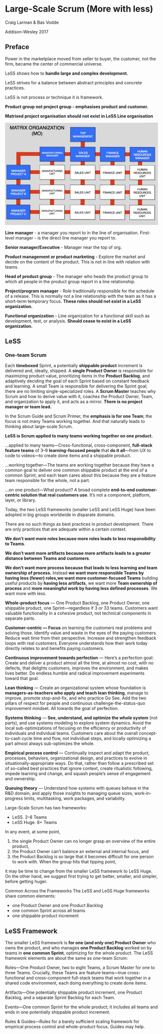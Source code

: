 # Large-Scale Scrum (More with less)

Craig Larman & Bas Vodde

Addison-Wesley 2017


## Preface

Power in the marketplace moved from seller to buyer, the customer, not the firm, became the center of commercial universe.

LeSS shows how to **handle large and complex development.**

LeSS strives for a balance between abstract principles and concrete practices.

LeSS is not process or technique it is framework.

**Product group not project group - emphasises product and customer.**

**Matrixed project organisation should not exist in LeSS Line organisation**

![matrix org](img/matrix-org.jpeg)

**Line manager** - a manager you report to in the line of organisation.
First-level manager - is the direct line manager you report to.

**Senior manager/Executive** - Manager near the top of org. 

**Product management or product marketing** - Explore the market and decide on the content of the product. This is not in line with relation with teams.

**Head of product group** - The manager who heads the product group to which all people in the product group report in a line relationship.

**Project/program manager** - Role traditionally responsible for the schedule of a release. This is normally not a line relationship with the team as it has a short-term temporary focus. **These roles should not exist in a LeSS organization.**

**Functional organization** - Line organization for a functional skill such as development, test, or analysis. **Should cease to exist in a LeSS organization.**

## LeSS

### One-team Scrum

Each **timeboxed** Sprint, a potentially **shippable product** increment is delivered and, ideally, shipped. A **single Product Owner** is responsible for maximizing product value, prioritizing items in the **Product Backlog**, and adaptively deciding the goal of each Sprint based on constant feedback and learning. A small Team is responsible for delivering the Sprint goal; there are no limiting single-specialized roles. A **Scrum Master** teaches why Scrum and how to derive value with it, coaches the Product Owner, Team, and organization to apply it, and acts as a mirror. **There is no project manager or team lead.**

In the Scrum Guide and Scrum Primer, the **emphasis is for one Team**; the focus is not many Teams working together. And that naturally leads to thinking about large-scale Scrum.

**LeSS is Scrum applied to many teams working together on one product.**

...applied to many teams—Cross-functional, cross-component, **full-stack feature teams** of 3–9 **learning-focused people** that **do it all**—from UX to code to videos—to create done items and a shippable product.

...working together—The teams are working together because they have a common goal to deliver one common shippable product at the end of a common Sprint, and each team cares about this because they are a feature team responsible for the whole, not a part.

...on one product—What product? A broad complete **end-to-end customer-centric solution that real customers use**. It’s not a component, platform, layer, or library.


Today, the two LeSS frameworks (smaller LeSS and LeSS Huge) have been adopted in big groups worldwide in disparate domains.

There are no such things as best practices in product development. There are only practices that are adequate within a certain context.


**We don’t want more roles because more roles leads to less responsibility to Teams**. 

**We don’t want more artifacts because more artifacts leads to a greater distance between Teams and customers**.

**We don’t want more process because that leads to less learning and team ownership of process.** 
Instead **we want more responsible Teams by having less (fewer) roles,we want more customer-focused Teams** building useful products by **having less artifacts**, we want more **Team ownership of process** and **more meaningful work by having less defined processes**. We want more with less.

**Whole-product focus** — One Product Backlog, one Product Owner, one shippable product, one Sprint—regardless if 3 or 33 teams. Customers want valuable functionality in a cohesive product, not technical components in separate parts.

**Customer-centric — Focus** on learning the customers real problems and solving those. Identify value and waste in the eyes of the paying customers. Reduce wait time from their perspective. Increase and strengthen feedback loops with real customers. Everyone understands how their work today directly relates to and benefits paying customers.

**Continuous improvement towards perfection** — Here’s a perfection goal: Create and deliver a product almost all the time, at almost no cost, with no defects, that delights customers, improves the environment, and makes lives better. Do endless humble and radical improvement experiments toward that goal.

**Lean thinking** — Create an organizational system whose foundation is **managers-as-teachers who apply and teach lean thinking**, manage to improve, promote stop-and-fix, and who practice Go See. Add the two pillars of respect for people and continuous challenge-the-status-quo improvement mindset. All towards the goal of perfection.

**Systems thinking** — **See, understand, and optimize the whole system** (not parts), and use systems modeling to explore system dynamics. Avoid the local sub-optimizations of focusing on the efficiency or productivity of individuals and individual teams. Customers care about the overall concept-to-cash cycle time and flow, not individual steps, and locally optimizing a part almost always sub-optimizes the whole.

**Empirical process control** — Continually inspect and adapt the product, processes, behaviors, organizational design, and practices to evolve in situationally-appropriate ways. Do that, rather than follow a prescribed set of so-called best practices that ignore context, create ritualistic following, impede learning and change, and squash people’s sense of engagement and ownership.

**Queuing theory** — Understand how systems with queues behave in the R&D domain, and apply those insights to managing queue sizes, work-in-progress limits, multitasking, work packages, and variability.

Large-Scale Scrum has two frameworks:
- LeSS. 2–8 Teams
- LeSS Huge. 8+ Teams

In any event, at some point, 
1. the single Product Owner can no longer grasp an overview of the entire product, 
2. the Product Owner can’t balance an external and internal focus, and 
3. the Product Backlog is so large that it becomes difficult for one person to work with. When the group hits that tipping point, 

it may be time to change from the smaller LeSS framework to LeSS Huge. On the other hand, we suggest first trying to get better, smaller, and simpler, before getting huger.


Common Across the Frameworks The LeSS and LeSS Huge frameworks share common elements:
- one Product Owner and one Product Backlog
- one common Sprint across all teams
- one shippable product increment
 
 
## LeSS Framework

The smaller LeSS framework is **for one (and only one) Product Owner** who owns the product, and who manages **one Product Backlog** worked on by teams in **one common Sprint**, optimizing for the whole product. The LeSS framework elements are about the same as one-team Scrum:

Roles—One Product Owner, two to eight Teams, a Scrum Master for one to three Teams. Crucially, these Teams are feature teams—true cross-functional and cross-component full-stack teams that work together in a shared code environment, each doing everything to create done items.

Artifacts—One potentially shippable product increment, one Product Backlog, and a separate Sprint Backlog for each Team.

Events—One common Sprint for the whole product; it includes all teams and ends in one potentially shippable product increment.

Rules & Guides—Rules for a barely sufficient scaling framework for empirical process control and whole-product focus. Guides may help.
